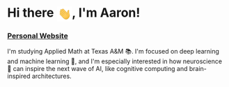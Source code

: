 # Hi there <img align="center" src="./assets/hello.gif" width="35">, I'm Aaron!

<h3><a href="https://aarony.kim/" target="_blank" rel="noopener noreferrer">Personal Website</a></h3>

I'm studying Applied Math at Texas A&M 📚. I'm focused on deep learning and machine learning 🤖, and I'm especially interested in how neuroscience 🧠 can inspire the next wave of AI, like cognitive computing and brain-inspired architectures.